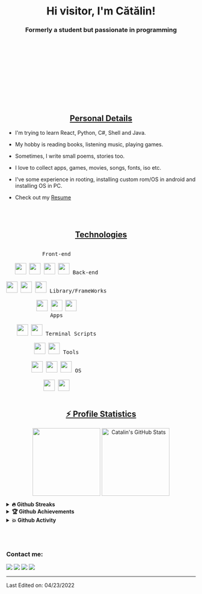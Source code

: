 <!---
- 👋 Hi, I’m @CatalinButacu
- 👀 I’m interested in ...
- 🌱 I’m currently learning ...
- 💞️ I’m looking to collaborate on ...
- 📫 How to reach me ...
CatalinButacu/CatalinButacu is a ✨ special ✨ repository because its `README.md` (this file) appears on your GitHub profile.
You can click the Preview link to take a look at your changes.
--->

<h1 align="center">Hi visitor, I'm Cătălin!</h1>
<h3 align="center">Formerly a student but passionate in programming</h3>
<svg src="https://user-images.githubusercontent.com/77922144/164913000-326b3ba8-a792-4909-bf4b-f5d440bea001.svg"></svg>
<br><br>


<h2 align="center"><u>Personal Details</u></h2>
<p align="center">

 - I'm trying to learn React, Python, C#, Shell and Java.
 
 - My hobby is reading books, listening music, playing games.

 - Sometimes, I write small poems, stories too.
 
 - I love to collect apps, games, movies, songs, fonts, iso etc.

 - I've some experience in rooting, installing custom rom/OS in android and installing OS in PC.

 - Check out my [Resume](https://github.com/CatalinButacu/CatalinButacu/files/8547476/CV.-.Butacu.Ionel.Catalin.pdf)

</p>
<br><br>
<h2 align="center"><u>Technologies</u></h2>
<p style="display: inline-block;" align="center">
  <kbd>
    <kbd>Front-end</kbd><br><br>
    <img width="30px" src="https://cdn.jsdelivr.net/gh/devicons/devicon/icons/html5/html5-original.svg" /> 
    <img width="30px" src="https://cdn.jsdelivr.net/gh/devicons/devicon/icons/css3/css3-plain.svg" /> 
    <img width="30px" src="https://cdn.jsdelivr.net/gh/devicons/devicon/icons/sass/sass-original.svg" /> 
    <img width="30px" src="https://cdn.jsdelivr.net/gh/devicons/devicon/icons/javascript/javascript-original.svg" />
  </kbd>
  <kbd>
    <kbd>Back-end</kbd><br><br>
    <img width="30px" src="https://cdn.jsdelivr.net/gh/devicons/devicon/icons/php/php-original.svg" />
    <img width="30px" src="https://cdn.jsdelivr.net/gh/devicons/devicon/icons/typescript/typescript-original.svg" />
    <img width="30px" src="https://cdn.jsdelivr.net/gh/devicons/devicon/icons/nodejs/nodejs-original.svg" />    
  </kbd>
  <kbd>
    <kbd>Library/FrameWorks</kbd><br><br>    
    <img width="30px" src="https://cdn.jsdelivr.net/gh/devicons/devicon/icons/bootstrap/bootstrap-original.svg" />
    <img width="30px" src="https://cdn.jsdelivr.net/gh/devicons/devicon/icons/react/react-original.svg" />
    <img width="30px" src="https://cdn.jsdelivr.net/gh/devicons/devicon/icons/vuejs/vuejs-original.svg" />
  </kbd>
  <br>
  <kbd>
    <kbd>Apps</kbd><br><br>
    <img width="30px" src="https://cdn.jsdelivr.net/gh/devicons/devicon/icons/java/java-original.svg" />
    <img width="30px" src="https://cdn.jsdelivr.net/gh/devicons/devicon/icons/csharp/csharp-original.svg" />
  </kbd>
  <kbd>
    <kbd>Terminal Scripts</kbd><br><br>
    <img width="30px" src="https://cdn.jsdelivr.net/gh/devicons/devicon/icons/python/python-plain.svg" />
    <img width="30px" src="https://cdn.jsdelivr.net/gh/devicons/devicon/icons/bash/bash-original.svg" />    
  </kbd>
  <kbd>
    <kbd>Tools</kbd><br><br>
    <img width="30px" src="https://cdn.jsdelivr.net/gh/devicons/devicon/icons/vscode/vscode-original.svg" />
    <img width="30px" src="https://github.com/termux/termux-app/raw/master/app/src/main/res/mipmap-xxxhdpi/ic_launcher.png" />
    <img width="30px" src="https://upload.wikimedia.org/wikipedia/commons/thumb/b/b2/Repl.it_logo.svg/512px-Repl.it_logo.svg.png">
  </kbd>
  <kbd>
    <kbd>OS</kbd><br><br>
    <img width="30px" src="https://cdn.jsdelivr.net/gh/devicons/devicon/icons/linux/linux-original.svg" />
    <img width="30px" src="https://cdn.jsdelivr.net/gh/devicons/devicon/icons/windows8/windows8-original.svg" />
  </kbd>
</p>
<br>

<!-- <h2 align="center"><u>My Best Works</u></h2><br><br> -->

<h2 align="center"><u>⚡ Profile Statistics</u></h2>
<p align="center">
<img align="center" height="180em" src="https://github-readme-stats.vercel.app/api/top-langs/?username=CatalinButacu&layout=compact&theme=dracula">
<img align="center" height="180em" alt="Catalin's GitHub Stats" src="https://github-readme-stats.vercel.app/api?username=CatalinButacu&theme=dracula" />
 
<details>
 <summary><b>🔥 Github Streaks</b></summary>
 <p align="center"><img src="https://github-readme-streak-stats.herokuapp.com/?user=CatalinButacu"/></p>
</details>

<details>
 <summary><b>🏆 Github Achievements</b></summary>
 <p align="center"><img src="https://github-profile-trophy.vercel.app/?username=CatalinButacu&margin-w=5"/></p>
</details>

<details>
 <summary><b>💥 Github Activity</b></summary> 
 <p align="center"><img src="https://activity-graph.herokuapp.com/graph?username=CatalinButacu&custom_title=SubhadeepZilong%27s%20Contribution%20Graph&theme=react-dark"/></p>
<!--START_SECTION:activity-->

<!--END_SECTION:activity-->

</details>

</p><br><br>

### Contact me:

<a href="https://github.com/CatalinButacu" target="_blank"><img src="https://img.shields.io/badge/Github-Catalin-green?style=for-the-badge&logo=github"></a>
<a href="https://facebook.com/ButacuCatalin19" target="_blank"><img src="https://img.shields.io/badge/FaceBook-Catalin-purple?style=for-the-badge&logo=facebook"></a>
<a href="https://m.me/ButacuCatalin19" target="_blank"><img src="https://img.shields.io/badge/Messenger-Catalin-red?style=for-the-badge&logo=messenger"></a>
<a href="mailto:catalin.butacu@bestis.ro" target="_blank"><img src="https://img.shields.io/badge/Email-catalin.butacu@bestis.ro-teal?style=for-the-badge&logo=gmail"></a>

------

Last Edited on: 04/23/2022
